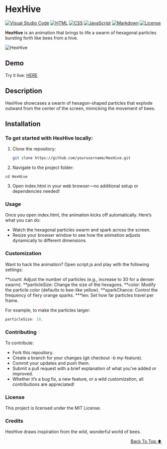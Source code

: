 # HexHive
[![Visual Studio Code](https://custom-icon-badges.demolab.com/badge/Visual%20Studio%20Code-0078d7.svg?logo=vsc&logoColor=white)](#)
[![HTML](https://img.shields.io/badge/HTML-%23E34F26.svg?logo=html5&logoColor=white)](#)
[![CSS](https://img.shields.io/badge/CSS-1572B6?logo=css3&logoColor=fff)](#)
[![JavaScript](https://img.shields.io/badge/JavaScript-F7DF1E?logo=javascript&logoColor=000)](#)
[![Markdown](https://img.shields.io/badge/Markdown-%23000000.svg?logo=markdown&logoColor=white)](#)
[![License](https://img.shields.io/badge/License-MIT-green.svg)](LICENSE)

**HexHive** is an animation that brings to life a swarm of hexagonal particles bursting forth like bees from a hive. 

![HexHive](https://github.com/user-attachments/assets/06087c52-42b0-4b67-a931-bad055fe15e7)

## Demo

Try it live: [HERE](https://edisedis777.github.io/HexHive/)

## Description

HexHive showcases a swarm of hexagon-shaped particles that explode outward from the center of the screen, mimicking the movement of bees.

## Installation

### To get started with HexHive locally:
1. Clone the repository:
   ```bash
   git clone https://github.com/yourusername/HexHive.git
   ```
2. Navigate to the project folder:
```
cd HexHive
```

3. Open index.html in your web browser—no additional setup or dependencies needed!

### Usage
Once you open index.html, the animation kicks off automatically. Here’s what you can do:

- Watch the hexagonal particles swarm and spark across the screen.
- Resize your browser window to see how the animation adjusts dynamically to different dimensions.

### Customization
Want to hack the animation? Open script.js and play with the following settings:

**count: Adjust the number of particles (e.g., increase to 30 for a denser swarm).
**particleSize: Change the size of the hexagons.
**color: Modify the particle color (defaults to bee-like yellow).
**sparkChance: Control the frequency of fiery orange sparks.
***len: Set how far particles travel per frame.

For example, to make the particles larger:

```javascript
particleSize: 10,
```

### Contributing
To contribute:
- Fork this repository.
- Create a branch for your changes (git checkout -b my-feature).
- Commit your updates and push them.
- Submit a pull request with a brief explanation of what you’ve added or improved.
- Whether it’s a bug fix, a new feature, or a wild customization, all contributions are appreciated!

### License
This project is licensed under the MIT License.

### Credits
HexHive draws inspiration from the wild, wonderful world of bees.

<div align="right">

[Back To Top ⬆️](#HexHive)
</div>
